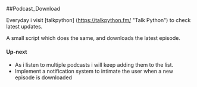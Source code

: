 ##Podcast_Download

Everyday i visit [talkpython] (https://talkpython.fm/ "Talk Python") to check latest updates.

A small script which does the same, and downloads the latest episode.


#### Up-next

* As i listen to multiple podcasts i will keep adding them to the list.
* Implement a notification system to intimate the user when a new episode is downloaded